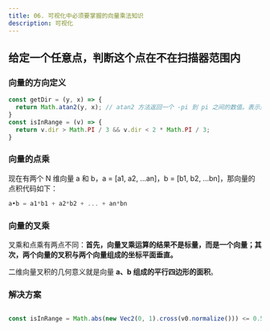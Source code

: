 ```yaml
---
title: 06. 可视化中必须要掌握的向量乘法知识
description: 可视化
---
```


## 给定一个任意点，判断这个点在不在扫描器范围内

### 向量的方向定义

```javascript
const getDir = (y, x) => {
  return Math.atan2(y, x); // atan2 方法返回一个 -pi 到 pi 之间的数值。表示点 (x, y) 对应的偏移角度
}
const isInRange = (v) => {
  return v.dir > Math.PI / 3 && v.dir < 2 * Math.PI / 3;
}
```

### 向量的点乘

现在有两个 N 维向量 a 和 b，a = [a1, a2, ...an]，b = [b1, b2, ...bn]，那向量的点积代码如下：

```javascript
a•b = a1*b1 + a2*b2 + ... + an*bn
```

### 向量的叉乘

叉乘和点乘有两点不同：**首先，向量叉乘运算的结果不是标量，而是一个向量；其次，两个向量的叉积与两个向量组成的坐标平面垂直。**

二维向量叉积的几何意义就是向量 **a、b 组成的平行四边形的面积**。

### 解决方案

```javascript

const isInRange = Math.abs(new Vec2(0, 1).cross(v0.normalize())) <= 0.5; // v0.normalize()即将v0归一化
```
